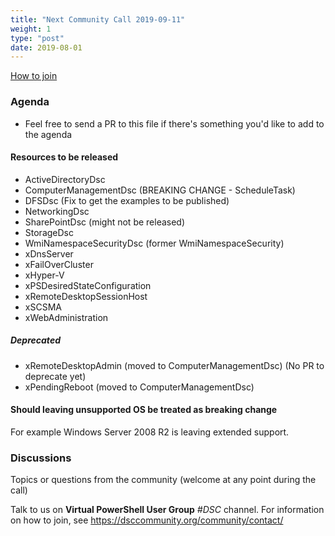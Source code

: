 ```yaml
---
title: "Next Community Call 2019-09-11"
weight: 1
type: "post"
date: 2019-08-01
---
```


[How to join](..)

### Agenda

- Feel free to send a PR to this file if there's something you'd like
  to add to the agenda

#### Resources to be released

- ActiveDirectoryDsc
- ComputerManagementDsc (BREAKING CHANGE - ScheduleTask)
- DFSDsc (Fix to get the examples to be published)
- NetworkingDsc
- SharePointDsc (might not be released)
- StorageDsc
- WmiNamespaceSecurityDsc (former WmiNamespaceSecurity)
- xDnsServer
- xFailOverCluster
- xHyper-V
- xPSDesiredStateConfiguration
- xRemoteDesktopSessionHost
- xSCSMA
- xWebAdministration

##### Deprecated

- xRemoteDesktopAdmin (moved to ComputerManagementDsc) (No PR to deprecate yet)
- xPendingReboot (moved to ComputerManagementDsc)

#### Should leaving unsupported OS be treated as breaking change

For example Windows Server 2008 R2 is leaving extended support.

### Discussions

Topics or questions from the community (welcome at any point during the call)

Talk to us on **Virtual PowerShell User Group** _#DSC_ channel.
For information on how to join, see https://dsccommunity.org/community/contact/

